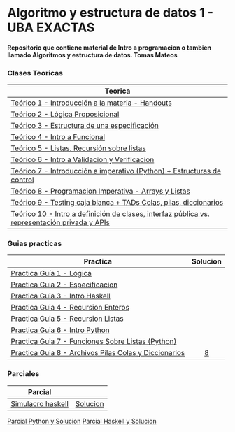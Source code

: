 # Algoritmo y estructura de datos 1 - UBA EXACTAS 
#### Repositorio que contiene material de Intro a programacion o tambien llamado Algoritmos y estructura de datos. Tomas Mateos

### Clases Teoricas
| Teorica |      
| ------------- |  
|[Teórico 1 - Introducción a la materia - Handouts](https://github.com/tomiteos/AlgoDatos-1-TMateos/blob/main/Teorico/Te%C3%B3rico%201%20-%20Introducci%C3%B3n%20a%20la%20materia%20-%20Handouts.pdf)|
|[Teórico 2 - Lógica Proposicional](https://github.com/tomiteos/AlgoDatos-1-TMateos/blob/main/Teorico/Te%C3%B3rico%202%20-%20L%C3%B3gica%20Proposicional.pdf)|
|[Teórico 3 - Estructura de una especificación](https://github.com/tomiteos/AlgoDatos-1-TMateos/blob/main/Teorico/Te%C3%B3rico%203%20-%20Estructura%20de%20una%20especificaci%C3%B3n%20-%20Versi%C3%B3n%20p%20imprimir.pdf)|
|[Teórico 4 - Intro a Funcional](https://github.com/tomiteos/AlgoDatos-1-TMateos/blob/main/Teorico/Te%C3%B3rico%204%20-%20Intro%20a%20Funcional%201.pdf)|
|[Teórico 5 - Listas. Recursión sobre listas](https://github.com/tomiteos/AlgoDatos-1-TMateos/blob/main/Teorico/Te%C3%B3rico%205%20-%20Listas.%20Recursi%C3%B3n%20sobre%20listas%20-%20Versi%C3%B3n%20para%20imprimir.pdf)|
|[Teórico 6 - Intro a Validacion y Verificacion](https://github.com/tomiteos/AlgoDatos-1-TMateos/blob/main/Teorico/Te%C3%B3rico%206%20-%20Intro%20a%20Validacion%20y%20Verificacion.pdf)|
|[Teórico 7 - Introducción a imperativo (Python) + Estructuras de control](https://github.com/tomiteos/AlgoDatos-1-TMateos/blob/main/Teorico/Te%C3%B3rico%207%20-%20Introducci%C3%B3n%20a%20imperativo%20(Python)%20%2B%20Estructuras%20de%20control.pdf)|
|[Teórico 8 - Programacion Imperativa - Arrays y Listas](https://github.com/tomiteos/AlgoDatos-1-TMateos/blob/main/Teorico/Te%C3%B3rico%208%20-%20Programacion%20Imperativa%20-%20Arrays%20y%20Listas.pdf)|
|[Teórico 9 - Testing caja blanca + TADs Colas, pilas, diccionarios](https://github.com/tomiteos/AlgoDatos-1-TMateos/blob/main/Teorico/Te%C3%B3rico%209%20-%20Testing%20caja%20blanca%20%2B%20TADs%20Colas%2C%20pilas%2C%20diccionarios.pdf)|
|[Teórico 10 - Intro a definición de clases, interfaz pública vs. representación privada y APIs](https://github.com/tomiteos/AlgoDatos-1-TMateos/blob/main/Teorico/Te%C3%B3rico%2010%20-%20Intro%20a%20definici%C3%B3n%20de%20clases%2C%20interfaz%20p%C3%BAblica%20vs.%20representaci%C3%B3n%20privada%20y%20APIs.pdf)|



### Guias practicas
| Practica       | Solucion     |
| -------------  |:-------------:| 
| [Practica Guía 1 - Lógica](https://github.com/tomiteos/AlgoDatos-1-TMateos/blob/main/Practicas/Practica%20Gu%C3%ADa%201%20-%20L%C3%B3gica.pdf)|          | 
| [Practica Guia 2 - Especificacion](https://github.com/tomiteos/AlgoDatos-1-TMateos/blob/main/Practicas/Practica%20Guia%202%20-%20Especificacion.pdf)|          | 
| [Practica Guia 3 - Intro Haskell](https://github.com/tomiteos/AlgoDatos-1-TMateos/blob/main/Practicas/Practica%20Guia%203%20-%20Intro%20Haskell.pdf)|         |
| [Practica Guia 4 - Recursion Enteros](https://github.com/tomiteos/AlgoDatos-1-TMateos/blob/main/Practicas/Practica%20Guia%204%20-%20Recursion%20Enteros.pdf)|          | 
| [Practica Guia 5 - Recursion Listas](https://github.com/tomiteos/AlgoDatos-1-TMateos/blob/main/Practicas/Practica%20Guia%205%20-%20Recursion%20Listas.pdf)|          | 
| [Practica Guia 6 - Intro Python](https://github.com/tomiteos/AlgoDatos-1-TMateos/blob/main/Practicas/Practica%20Guia%206%20-%20Intro%20Python.pdf)|         | 
| [Practica Guia 7 - Funciones Sobre Listas (Python)](https://github.com/tomiteos/AlgoDatos-1-TMateos/blob/main/Practicas/Practica%20Guia%207%20-%20Funciones%20Sobre%20Listas%20(Python).pdf)|         |
|[Practica Guia 8 - Archivos Pilas Colas y Diccionarios](https://github.com/tomiteos/AlgoDatos-1-TMateos/blob/main/Practicas/Practica%20Guia%208%20-%20Archivos%20Pilas%20Colas%20y%20Diccionarios.pdf)|[8](https://github.com/tomiteos/AlgoDatos-1-TMateos/tree/main/Solucion%20Practicas/Practica%208)|

### Parciales
| Parcial    |      |
| -------------  |-------------|
| [Simulacro haskell](https://github.com/tomiteos/AlgoDatos-1-TMateos/blob/main/Parciales/Simulacro%20Parcial%20Haskell.pdf) |  [Solucion](https://github.com/tomiteos/AlgoDatos-1-TMateos/blob/main/Parciales/Solucion%20haskell.hs.txt)|     
[Parcial Python y Solucion](https://github.com/tomiteos/AlgoDatos-1-TMateos/blob/main/Parciales/Parcial%20python%20y%20Solucion.pdf) 
[Parcial Haskell y Solucion](https://github.com/tomiteos/AlgoDatos-1-TMateos/blob/main/Parciales/Parcial%20Haskell%20y%20Solucion.pdf)
